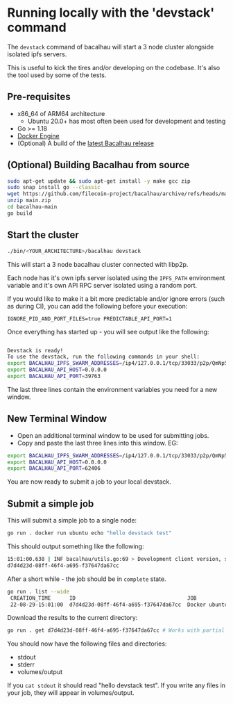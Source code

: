 # Running locally with the 'devstack' command

The `devstack` command of bacalhau will start a 3 node cluster alongside isolated ipfs servers.

This is useful to kick the tires and/or developing on the codebase.  It's also the tool used by some of the tests.

## Pre-requisites

 * x86_64 of ARM64 architecture
    * Ubuntu 20.0+ has most often been used for development and testing
 * Go >= 1.18
 * [Docker Engine](https://docs.docker.com/get-docker/)
 * (Optional) A build of the [latest Bacalhau release](https://github.com/filecoin-project/bacalhau/releases/)

## (Optional) Building Bacalhau from source

```bash
sudo apt-get update && sudo apt-get install -y make gcc zip
sudo snap install go --classic
wget https://github.com/filecoin-project/bacalhau/archive/refs/heads/main.zip
unzip main.zip
cd bacalhau-main
go build
```

## Start the cluster

```bash
./bin/<YOUR_ARCHITECTURE>/bacalhau devstack
```

This will start a 3 node bacalhau cluster connected with libp2p.

Each node has it's own ipfs server isolated using the `IPFS_PATH` environment variable and it's own API RPC server isolated using a random port.

If you would like to make it a bit more predictable and/or ignore errors (such as during CI), you can add the following before your execution:
```
IGNORE_PID_AND_PORT_FILES=true PREDICTABLE_API_PORT=1
```

Once everything has started up - you will see output like the following:

```bash

Devstack is ready!
To use the devstack, run the following commands in your shell:
export BACALHAU_IPFS_SWARM_ADDRESSES=/ip4/127.0.0.1/tcp/33033/p2p/QmNp5XqbkePNYtRzB2MXZPo6MxkeH6N2fYZRCLT57VsACn
export BACALHAU_API_HOST=0.0.0.0
export BACALHAU_API_PORT=39763

```

The last three lines contain the environment variables you need for a new window.

## New Terminal Window
* Open an additional terminal window to be used for submitting jobs.
* Copy and paste the last three lines into this window. EG:

```bash
export BACALHAU_IPFS_SWARM_ADDRESSES=/ip4/127.0.0.1/tcp/33033/p2p/QmNp5XqbkePNYtRzB2MXZPo6MxkeH6N2fYZRCLT57VsACn
export BACALHAU_API_HOST=0.0.0.0
export BACALHAU_API_PORT=62406
```
You are now ready to submit a job to your local devstack.

## Submit a simple job

This will submit a simple job to a single node:

```bash
go run . docker run ubuntu echo "hello devstack test"
```

This should output something like the following:
```bash
15:01:00.638 | INF bacalhau/utils.go:69 > Development client version, skipping version check
d7d4d23d-08ff-46f4-a695-f37647da67cc
```

After a short while - the job should be in `complete` state.

```bash
go run . list --wide
 CREATION_TIME      ID                                    JOB                             STATE      RESULT
 22-08-29-15:01:00  d7d4d23d-08ff-46f4-a695-f37647da67cc  Docker ubuntu echo hello world  Published  /ipfs/QmW7TdjNEMzqmWxm5WPK1p6QCkeChxMLpvhLxyUW2wpjCf
```

Download the results to the current directory:
```bash
go run . get d7d4d23d-08ff-46f4-a695-f37647da67cc # Works with partial IDs - just the first 8 characters
```

You should now have the following files and directories:
- stdout
- stderr
- volumes/output

If you `cat stdout` it should read "hello devstack test". If you write any files in your job, they will appear in volumes/output.

